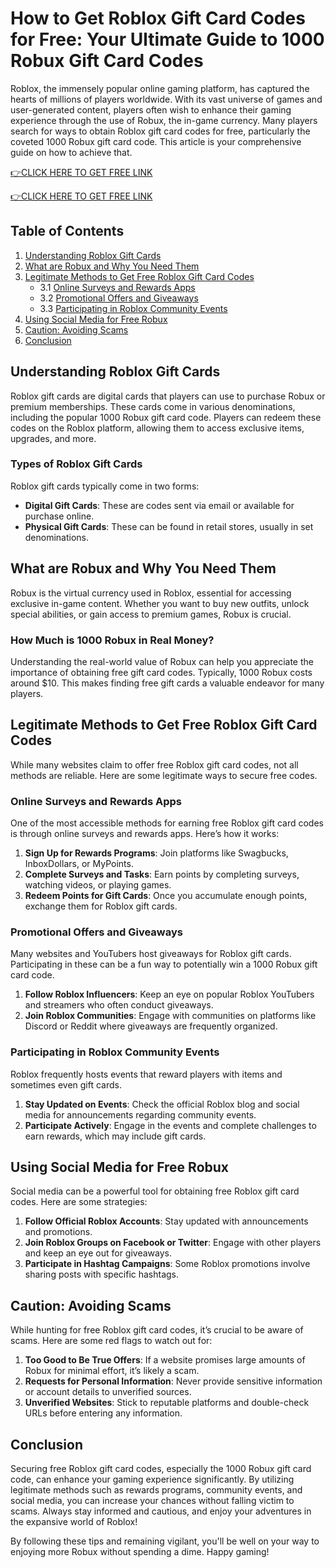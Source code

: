# How to Get Roblox Gift Card Codes for Free: Your Ultimate Guide to 1000 Robux Gift Card Codes

Roblox, the immensely popular online gaming platform, has captured the hearts of millions of players worldwide. With its vast universe of games and user-generated content, players often wish to enhance their gaming experience through the use of Robux, the in-game currency. Many players search for ways to obtain Roblox gift card codes for free, particularly the coveted 1000 Robux gift card code. This article is your comprehensive guide on how to achieve that.

[👉CLICK HERE TO GET FREE LINK](https://todaylink.site/freegiftcard/)


[👉CLICK HERE TO GET FREE LINK](https://todaylink.site/freegiftcard/)



## Table of Contents

1. [Understanding Roblox Gift Cards](#understanding-roblox-gift-cards)
2. [What are Robux and Why You Need Them](#what-are-robux-and-why-you-need-them)
3. [Legitimate Methods to Get Free Roblox Gift Card Codes](#legitimate-methods-to-get-free-roblox-gift-card-codes)
   - 3.1 [Online Surveys and Rewards Apps](#online-surveys-and-rewards-apps)
   - 3.2 [Promotional Offers and Giveaways](#promotional-offers-and-giveaways)
   - 3.3 [Participating in Roblox Community Events](#participating-in-roblox-community-events)
4. [Using Social Media for Free Robux](#using-social-media-for-free-robux)
5. [Caution: Avoiding Scams](#caution-avoiding-scams)
6. [Conclusion](#conclusion)

## Understanding Roblox Gift Cards

Roblox gift cards are digital cards that players can use to purchase Robux or premium memberships. These cards come in various denominations, including the popular 1000 Robux gift card code. Players can redeem these codes on the Roblox platform, allowing them to access exclusive items, upgrades, and more.

### Types of Roblox Gift Cards

Roblox gift cards typically come in two forms:

- **Digital Gift Cards**: These are codes sent via email or available for purchase online.
- **Physical Gift Cards**: These can be found in retail stores, usually in set denominations.

## What are Robux and Why You Need Them

Robux is the virtual currency used in Roblox, essential for accessing exclusive in-game content. Whether you want to buy new outfits, unlock special abilities, or gain access to premium games, Robux is crucial. 

### How Much is 1000 Robux in Real Money?

Understanding the real-world value of Robux can help you appreciate the importance of obtaining free gift card codes. Typically, 1000 Robux costs around $10. This makes finding free gift cards a valuable endeavor for many players.

## Legitimate Methods to Get Free Roblox Gift Card Codes

While many websites claim to offer free Roblox gift card codes, not all methods are reliable. Here are some legitimate ways to secure free codes.

### Online Surveys and Rewards Apps

One of the most accessible methods for earning free Roblox gift card codes is through online surveys and rewards apps. Here’s how it works:

1. **Sign Up for Rewards Programs**: Join platforms like Swagbucks, InboxDollars, or MyPoints.
2. **Complete Surveys and Tasks**: Earn points by completing surveys, watching videos, or playing games.
3. **Redeem Points for Gift Cards**: Once you accumulate enough points, exchange them for Roblox gift cards.

### Promotional Offers and Giveaways

Many websites and YouTubers host giveaways for Roblox gift cards. Participating in these can be a fun way to potentially win a 1000 Robux gift card code.

1. **Follow Roblox Influencers**: Keep an eye on popular Roblox YouTubers and streamers who often conduct giveaways.
2. **Join Roblox Communities**: Engage with communities on platforms like Discord or Reddit where giveaways are frequently organized.

### Participating in Roblox Community Events

Roblox frequently hosts events that reward players with items and sometimes even gift cards.

1. **Stay Updated on Events**: Check the official Roblox blog and social media for announcements regarding community events.
2. **Participate Actively**: Engage in the events and complete challenges to earn rewards, which may include gift cards.

## Using Social Media for Free Robux

Social media can be a powerful tool for obtaining free Roblox gift card codes. Here are some strategies:

1. **Follow Official Roblox Accounts**: Stay updated with announcements and promotions.
2. **Join Roblox Groups on Facebook or Twitter**: Engage with other players and keep an eye out for giveaways.
3. **Participate in Hashtag Campaigns**: Some Roblox promotions involve sharing posts with specific hashtags.

## Caution: Avoiding Scams

While hunting for free Roblox gift card codes, it’s crucial to be aware of scams. Here are some red flags to watch out for:

1. **Too Good to Be True Offers**: If a website promises large amounts of Robux for minimal effort, it’s likely a scam.
2. **Requests for Personal Information**: Never provide sensitive information or account details to unverified sources.
3. **Unverified Websites**: Stick to reputable platforms and double-check URLs before entering any information.

## Conclusion

Securing free Roblox gift card codes, especially the 1000 Robux gift card code, can enhance your gaming experience significantly. By utilizing legitimate methods such as rewards programs, community events, and social media, you can increase your chances without falling victim to scams. Always stay informed and cautious, and enjoy your adventures in the expansive world of Roblox! 

By following these tips and remaining vigilant, you'll be well on your way to enjoying more Robux without spending a dime. Happy gaming!
